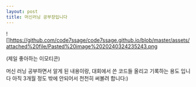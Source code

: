 ```yaml
---
layout: post
title: 머신러닝 공부장입니다
---
```

![]https://github.com/code7ssage/code7ssage.github.io/blob/master/assets/attached%20file/Pasted%20image%2020240324235243.png

(제일 좋아하는 이모티콘)

머신 러닝 공부하면서 알게 된 내용이랑, 대회에서 쓴 코드들 올리고 기록하는 용도 입니다
아직 3개월 정도 밖에 안되어서 천천히 써볼려 합니다:)

